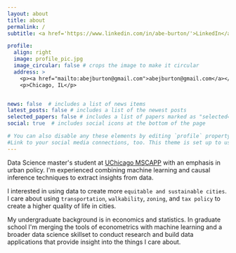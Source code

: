 ```yaml
---
layout: about
title: about
permalink: /
subtitle: <a href='https://www.linkedin.com/in/abe-burton/'>LinkedIn</a> | <a href='https://github.com/abejburton'>GitHub</a>

profile:
  align: right
  image: profile_pic.jpg
  image_circular: false # crops the image to make it circular
  address: >
    <p><a href="mailto:abejburton@gmail.com">abejburton@gmail.com</a></p>
    <p>Chicago, IL</p>


news: false  # includes a list of news items
latest_posts: false # includes a list of the newest posts
selected_papers: false # includes a list of papers marked as "selected={true}"
social: true  # includes social icons at the bottom of the page

# You can also disable any these elements by editing `profile` property of the YAML header of your `_pages/about.md`. Edit `_bibliography/papers.bib` and Jekyll will render your [publications page](/al-folio/publications/) automatically.
#Link to your social media connections, too. This theme is set up to use [Font Awesome icons](http://fortawesome.github.io/Font-Awesome/) and [Academicons](https://jpswalsh.github.io/academicons/), like the ones below. Add your Facebook, Twitter, LinkedIn, Google Scholar, or just disable all of them.
---
```



Data Science master's student at [UChicago MSCAPP](https://harris.uchicago.edu/academics/degrees/ms-computational-analysis-public-policy-mscapp) with an emphasis in urban policy. I'm experienced combining machine learning and causal inference techniques to extract insights from data.

I interested in using data to create more `equitable and sustainable cities`. I care about using `transportation`, `walkability`, `zoning`, and `tax policy` to create a higher quality of life in cities.

My undergraduate background is in economics and statistics. In graduate school I'm merging the tools of econometrics with machine learning and a broader data science skillset to conduct research and build data applications that provide insight into the things I care about.
